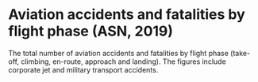 # Aviation accidents and fatalities by flight phase (ASN, 2019)

The total number of aviation accidents and fatalities by flight phase (take-off, climbing, en-route, approach and landing). The figures include corporate jet and military transport accidents.